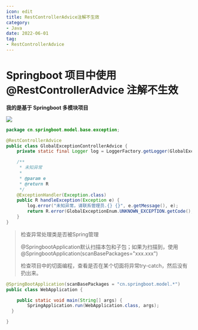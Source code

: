 ```yaml
---
icon: edit
title: RestControllerAdvice注解不生效
category: 
- Java
date: 2022-06-01
tag:
- RestControllerAdvice
---
```


# Springboot 项目中使用 @RestControllerAdvice 注解不生效

**我的是基于 Springboot 多模块项目**

![](https://img-blog.csdnimg.cn/736b3cd97b9e48bcad6478bd67ceb60c.png)

```java
package cn.springboot.model.base.exception;

@RestControllerAdvice
public class GlobalExceptionControllerAdvice {
    private static final Logger log = LoggerFactory.getLogger(GlobalExceptionControllerAdvice.class);

	/**     
     * 未知异常
     *
     * @param e
     * @return R
     */
    @ExceptionHandler(Exception.class)
    public R handleException(Exception e) {
        log.error("未知异常，请联系管理员.{} {}", e.getMessage(), e);
        return R.error(GlobalExceptionEnum.UNKNOWN_EXCEPTION.getCode(), GlobalExceptionEnum.UNKNOWN_EXCEPTION.getmessage());
    }
}
```

>检查异常处理类是否被Spring管理
>
>@SpringbootApplication默认扫描本包和子包；如果为扫描到，使用@SpringbootApplication(scanBasePackages="xxx.xxx")
>
>检查项目中的切面编程，查看是否在某个切面将异常try-catch，然后没有扔出来。

```java
@SpringBootApplication(scanBasePackages = "cn.springboot.model.*")
public class WebApplication {

	public static void main(String[] args) {
        SpringApplication.run(WebApplication.class, args);
  }      

}
```
